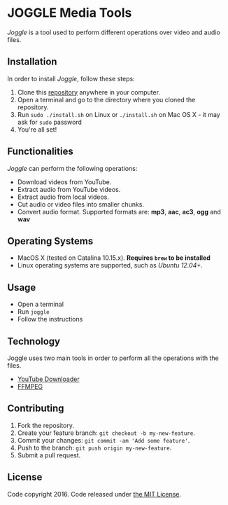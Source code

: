 # JOGGLE Media Tools

*Joggle* is a tool used to perform different operations over video and audio files.

## Installation

In order to install *Joggle*, follow these steps:

1. Clone this [repository][repository] anywhere in your computer.
2. Open a terminal and go to the directory where you cloned the repository.
3. Run `sudo ./install.sh` on Linux or `./install.sh` on Mac OS X - it may ask for `sudo` password
4. You're all set!

## Functionalities

*Joggle* can perform the following operations:

* Download videos from YouTube.
* Extract audio from YouTube videos.
* Extract audio from local videos.
* Cut audio or video files into smaller chunks.
* Convert audio format. Supported formats are: **mp3**, **aac**, **ac3**, **ogg** and **wav**

## Operating Systems

* MacOS X (tested on Catalina 10.15.x). **Requires `brew` to be installed**
* Linux operating systems are supported, such as *Ubuntu 12.04+*.

## Usage

* Open a terminal
* Run `joggle`
* Follow the instructions

## Technology

Joggle uses two main tools in order to perform all the operations with the files.

* [YouTube Downloader][youtube-dl]
* [FFMPEG][ffmpeg]

## Contributing

1. Fork the repository.
2. Create your feature branch: `git checkout -b my-new-feature`.
3. Commit your changes: `git commit -am 'Add some feature'`.
4. Push to the branch: `git push origin my-new-feature`.
5. Submit a pull request.

## License

Code copyright 2016. Code released under [the MIT License][license].

[repository]: https://github.com/davidrv87/joggle
[youtube-dl]: http://youtube-dl.org/
[ffmpeg]: https://ffmpeg.org/
[license]: https://github.com/davidrv87/joggle/blob/master/LICENSE.txt